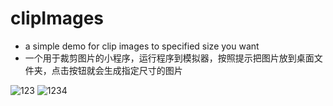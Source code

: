 # clipImages

- a simple demo for clip images to specified size you want
- 一个用于裁剪图片的小程序，运行程序到模拟器，按照提示把图片放到桌面文件夹，点击按钮就会生成指定尺寸的图片
 
![123](http://i5.tietuku.com/850280287520fbf4.png)
![1234](http://i5.tietuku.com/763356a38a683e6e.png)
